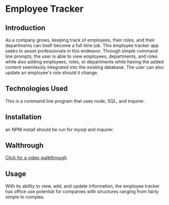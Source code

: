 # Employee Tracker

## Introduction
As a company grows, keeping track of employees, their roles, and their departments can itself become a full time job.  This employee tracker app seeks to assist professionals in this endeavor.  Through simple command line prompts, the user is able to view employees, departments, and roles while also adding employees, roles, or departments while having the added content seemlessly integrated into the existing database.  The user can also update an employee's role should it change.

## Technologies Used
This is a command line program that uses node, SQL, and inquirer.

## Installation
an NPM install should be run for mysql and inquirer.

## Walthrough
[Click for a video walkthrough](https://drive.google.com/file/d/1pM4wNwZpg2cN51nnM487QwI0uXNQy3R7/view)

## Usage
With its ability to view, add, and update information, the employee tracker has office use potential for companies with structures ranging from fairly simple to complex.